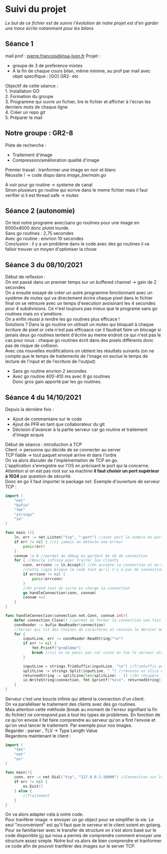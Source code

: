 # Suivi du projet
*Le but de ce fichier est de suivre l'évolution de notre projet est d'en garder une trace écrite notamment pour les bilans*  

## Séance 1 
mail prof : pierre.francois@insa-lyon.fr
Projet :
 - groupe de 3 de preference mixtes  
 - A la fin de chaque cours bilan, même minime, au prof par mail avec objet specifique : [GO] GR2-<numProjet> etc  

Objectif de cette séance :   
    1. Installation GO  
    2. Formation du groupe  
    3. Programme qui ouvre un fichier, lire le fichier et afficher à l'écran les derniers mots de chaque ligne   
    4. Créer un repo git   
    5. Préparer le mail    

## Notre groupe : GR2-8 
Piste de recherche :   
 - Traitement d'image   
 - Compression/amélioration qualité d'image    

Premier travail : tranformer une image en noir et blanc    
Réussite ! &rarr; code dispo dans *image_bw/main.go*    

A voir pour go routine &rarr; systeme de canal    
Sinon plusieurs go routine qui ecrive dans le meme fichier mais il faut verifier si il est thread safe -> mutex     

## Séance 2 (autonomie)
On test notre programe avec/sans go routines pour une image en 6000x4000 donc plutot lourde.   
Sans go routines : 2,75 secondes   
Avec go routine : envrion 10 secondes    
Conclusion : il y a un problème dans le code avec des go routines il va falloir trouver un moyen d'optimiser la chose   

## Séance 3 du 08/10/2021
Début de reflexion :  
On est passé dans un premier temps sur un buffered channel -> gain de 2 secondes  
On a ensuite essayé de créer un autre programme fonctionnant avec un système de mutex qui va directement écrire chaque pixel dans le fichier final on se retrouve avec un temps d'execution avoisinant les 4 secondes pour 4 subdivisions. Ce n'est toujours pas mieux que le programe sans go routines mais on s'améliore.  
On a enfin réussi à rendre les go routines plus efficace !  
Solutions ? Dans la go routine on utilisait un mutex qui bloquait à chaque écriture de pixel or cela n'est pas efficaace car il faudrait faire un blocage si jamais deux go routines tentent d'écrire au meme endroit ce qui n'est pas le cas pour nous : chaque go routines écrit dans des pixels différents donc pas de risque de collision.  
Avec ces nouvelles modifications on obtient les résultats suivants (on ne compte que le temps de traitements de l'image on exclue le temps de lecture de l'input et de l'ecriture de l'output)  
 - Sans go routine envrion 2 secondes   
 - Avec go routine 400-410 ms avec 8 go routines  
Donc gros gain apporté par les go routines.

## Séance 4 du 14/10/2021
Depuis la dernière fois : 
 - Ajout de commentaire sur le code 
 - Ajout de PFR en tant que collaborateur du git
 - Décision d'avancer à la partie serveur car go routine et traitement d'image acquis

Début de séance : introduction à TCP      
Client &rarr; personne qui décide de se connecter au server       
TCP fiable &rarr; tout paquet envoyé arrive et dans l'ordre    
On va alors discuter de l'implémentation de TCP en go.     
L'application s'enregistre sur l'OS en précisant le port qui la concerne.    
Attention si on est pas root sur sa machine **il faut choisir un port supérieur à 1024** par question de sécurité.    
Donc en go il faut importer le package *net*.
Exemple d'ouverture de serveur TCP :     
```Go
import (
    "net"
    "bufio"
    "fmt"
    "strings"
    "io"
)

func main (){
    ln, err := net.Listen("tcp", ":port") //avec port le numéro du port, ln = listener
    if err != nil { //si jamais on detecte une erreur   
        panic(err)
    }
    connum := 0 //permet de débug en gardant ke nb de connection
    for { //Boucle infinie pour traiter les clients 
        conn, errconn := ln.Accept() //On accepte la connection et on met l'identifiant de la session dans conn
        //Cette ligne bloque le code tant qu'il n'y a pas de connectiom
        if errconn != nil {
            panic(errconn)
        }
        //On prend tout de suite en charge la connection
        go handleConnection(conn, connum)
        connum +=1
    }
}

func handleConnection(connection net.Conn, connum int){
    defer connection.Close() //permet de fermer la connection une fois le code fini !!!! hyper important  
    connReader := bufio.NewReader(connection)
    //Server qui lit des chaînes de caractères et renvoie le dernier mot de chque ligne
    for {
        inputLine, err := connReader.ReadString("\n")
        if err != nil {
            fmt.Printf("problème")
            break //ici on ne panic pas car sinon on tue le serveur alors qu'une erreur va signifier la fin de ligne ou la déconnection d'un client 
        }

        inputLine = strings.TrimSuffix(inputLine, "\n") //TrimSuffix permet de dégager le \n
        splitLine := strings.Split(inputLine, " ") //renvoie un slice en séparant avec le caractère précise, ici l'espace
        returnedString := splitLine[len(splitLine) - 1] //On récupère le dernier mot
        io.WriteString(connection, fmt.Sprintf("%s\n", returnedString))
    }
}
```
Serveur c'est une boucle infinie qui attend la connection d'un client.      
On va paralléliser le traitement des clients avec des go routines.    
Mais attention cette méthode (break au moment de l'erreur signifiant la fin du fichier) ne correspond pas à tout les types de problèmes. En fonction de ce qu'on envoie il fat faire comprendre au serveur qu'on a finit l'envoie et qu'on veut lancer le traitement. Par exemple pour nos images.   
Regarder : parser , TLV &rarr; Type Length Value    
Regardons maintenant le client :    
```Go
import (
    "fmt"
    "net"
    "os"
)

func main(){
    conn, err := net.Dial("tcp", "127.0.0.1:10000") //Connection sur le port 10000, Rappel : 127.0.0.1 = moi  
    if err != nil {
        os.Exit()
    } else {
        //Traitement 
    }
}
```
On va alors adapter cela à notre code.      
Pour tranférer image &rarr; envoyer un go object pour se simplifier la vie. Le seul "inconvénient" est qu'il faut que le serveur et le client soient en golang.   
Pour se familiariser avec le transfer de structure on s'est alors basé sur le code disponible [ici](https://gist.github.com/MilosSimic/ae7fe8d70866e89dbd6e84d86dc8d8d5) qui nous a permis de comprendre comment envoyer une structure assez simple. Notre but va alors de bien comprendre et tranformer ce code afin de pouvoir tranférer des images sur le server TCP.   
